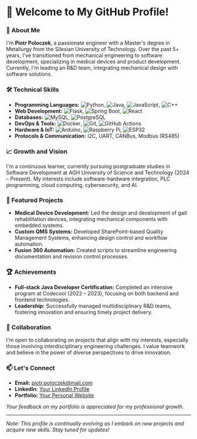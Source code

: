 # 👋 Welcome to My GitHub Profile!

### 🌟 About Me
I'm **Piotr Poloczek**, a passionate engineer with a Master's degree in Metallurgy from the Silesian University of Technology. Over the past 5+ years, I've transitioned from mechanical engineering to software development, specializing in medical devices and product development. Currently, I'm leading an R&D team, integrating mechanical design with software solutions.

### 🛠️ Technical Skills
- **Programming Languages:** ![Python](https://img.shields.io/badge/-Python-3776AB?logo=python&logoColor=white), ![Java](https://img.shields.io/badge/-Java-007396?logo=java&logoColor=white), ![JavaScript](https://img.shields.io/badge/-JavaScript-F7DF1E?logo=javascript&logoColor=black), ![C++](https://img.shields.io/badge/-C++-00599C?logo=c%2B%2B&logoColor=white)
- **Web Development:** ![Flask](https://img.shields.io/badge/-Flask-000000?logo=flask&logoColor=white), ![Spring Boot](https://img.shields.io/badge/-Spring%20Boot-6DB33F?logo=spring-boot&logoColor=white), ![React](https://img.shields.io/badge/-React-61DAFB?logo=react&logoColor=black)
- **Databases:** ![MySQL](https://img.shields.io/badge/-MySQL-4479A1?logo=mysql&logoColor=white), ![PostgreSQL](https://img.shields.io/badge/-PostgreSQL-336791?logo=postgresql&logoColor=white)
- **DevOps & Tools:** ![Docker](https://img.shields.io/badge/-Docker-2496ED?logo=docker&logoColor=white), ![Git](https://img.shields.io/badge/-Git-F05032?logo=git&logoColor=white), ![GitHub Actions](https://img.shields.io/badge/-GitHub%20Actions-2088FF?logo=github-actions&logoColor=white)
- **Hardware & IoT:** ![Arduino](https://img.shields.io/badge/-Arduino-00979D?logo=arduino&logoColor=white), ![Raspberry Pi](https://img.shields.io/badge/-Raspberry%20Pi-A22846?logo=raspberry-pi&logoColor=white), ![ESP32](https://img.shields.io/badge/-ESP32-000000?logo=espressif&logoColor=white)
- **Protocols & Communication:** I2C, UART, CANBus, Modbus (RS485)

### 📈 Growth and Vision
I'm a continuous learner, currently pursuing postgraduate studies in Software Development at AGH University of Science and Technology (2024 – Present). My interests include software-hardware integration, PLC programming, cloud computing, cybersecurity, and AI.

### 🔭 Featured Projects
- **Medical Device Development:** Led the design and development of gait rehabilitation devices, integrating mechanical components with embedded systems.
- **Custom QMS Systems:** Developed SharePoint-based Quality Management Systems, enhancing design control and workflow automation.
- **Fusion 360 Automation:** Created scripts to streamline engineering documentation and revision control processes.

### 🏆 Achievements
- **Full-stack Java Developer Certification:** Completed an intensive program at Codecool (2022 – 2023), focusing on both backend and frontend technologies.
- **Leadership:** Successfully managed multidisciplinary R&D teams, fostering innovation and ensuring timely project delivery.

### 🤝 Collaboration
I'm open to collaborating on projects that align with my interests, especially those involving interdisciplinary engineering challenges. I value teamwork and believe in the power of diverse perspectives to drive innovation.

### 📫 Let's Connect
- **Email:** piotr.poloczek@mail.com
- **LinkedIn:** [Your LinkedIn Profile](#)
- **Portfolio:** [Your Personal Website](#)

*Your feedback on my portfolio is appreciated for my professional growth.*

---

*Note: This profile is continually evolving as I embark on new projects and acquire new skills. Stay tuned for updates!*
